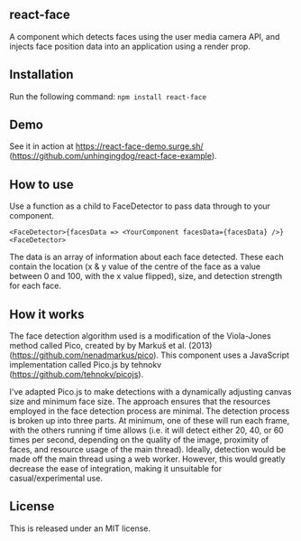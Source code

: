 ## react-face
A component which detects faces using the user media camera API, and injects face position data into an application using a render prop.

## Installation
Run the following command: 
`npm install react-face`

## Demo
See it in action at https://react-face-demo.surge.sh/ (https://github.com/unhingingdog/react-face-example).

## How to use
Use a function as a child to FaceDetector to pass data through to your component. 

`<FaceDetector>{facesData => <YourComponent facesData={facesData} />}<FaceDetector>`

The data is an array of information about each face detected. These each contain the location (x & y value of the centre of the face as a value between 0 and 100, with the x value flipped), size, and detection strength for each face.


## How it works
The face detection algorithm used is a modification of the Viola-Jones method called Pico, created by by Markuš et al. (2013) (https://github.com/nenadmarkus/pico). This component uses a JavaScript implementation called Pico.js by tehnokv (https://github.com/tehnokv/picojs).

I've adapted Pico.js to make detections with a dynamically adjusting canvas size and minimum face size. The approach ensures that the resources employed in the face detection process are minimal. The detection process is broken up into three parts. At minimum, one of these will run each frame, with the others running if time allows (i.e. it will detect either 20, 40, or 60 times per second, depending on the quality of the image, proximity of faces, and resource usage of the main thread). Ideally, detection would be made off the main thread using a web worker. However, this would greatly decrease the ease of integration, making it unsuitable for casual/experimental use.

## License

This is released under an MIT license.
